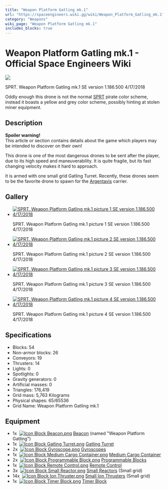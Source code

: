 ```yaml
---
title: "Weapon Platform Gatling mk.1"
url: "https://spaceengineers.wiki.gg/wiki/Weapon_Platform_Gatling_mk.1"
category: "Weapons"
wiki_page: "Weapon Platform Gatling mk.1"
includes_blocks: true
---
```


# Weapon Platform Gatling mk.1 - Official Space Engineers Wiki

[![](https://spaceengineers.wiki.gg/images/thumb/Weapon_Platform_Gatling_mk.1_picture_1.jpg/320px-Weapon_Platform_Gatling_mk.1_picture_1.jpg?d4bbfc)](https://spaceengineers.wiki.gg/wiki/File:Weapon_Platform_Gatling_mk.1_picture_1.jpg)

SPRT. Weapon Platform Gatling mk.1 SE version 1.186.500 4/17/2018

Oddly enough this drone is not the normal [SPRT](https://spaceengineers.wiki.gg/wiki/SPRT_Space_Pirates "SPRT Space Pirates") pirate color scheme, instead it boasts a yellow and grey color scheme, possibly hinting at stolen miner equipment.

## Description

**Spoiler warning!**  
This article or section contains details about the game which players may be intended to discover on their own!

This drone is one of the most dangerous drones to be sent after the player, due to its high speed and maneuverability. It is quite fragile, but its fast changing velocity makes it hard to approach.

It is armed with one small grid Gatling Turret. Recently, these drones seem to be the favorite drone to spawn for the [Argentavis](https://spaceengineers.wiki.gg/wiki/Argentavis "Argentavis") carrier.

## Gallery

*   [![SPRT. Weapon Platform Gatling mk.1 picture 1 SE version 1.186.500 4/17/2018](https://spaceengineers.wiki.gg/images/thumb/Weapon_Platform_Gatling_mk.1_picture_1.jpg/120px-Weapon_Platform_Gatling_mk.1_picture_1.jpg?d4bbfc)](https://spaceengineers.wiki.gg/wiki/File:Weapon_Platform_Gatling_mk.1_picture_1.jpg "SPRT. Weapon Platform Gatling mk.1 picture 1 SE version 1.186.500 4/17/2018")
    
    SPRT. Weapon Platform Gatling mk.1 picture 1 SE version 1.186.500 4/17/2018
    
*   [![SPRT. Weapon Platform Gatling mk.1 picture 2 SE version 1.186.500 4/17/2018](https://spaceengineers.wiki.gg/images/thumb/Weapon_Platform_Gatling_mk.1_picture_2.jpg/120px-Weapon_Platform_Gatling_mk.1_picture_2.jpg?1cb82c)](https://spaceengineers.wiki.gg/wiki/File:Weapon_Platform_Gatling_mk.1_picture_2.jpg "SPRT. Weapon Platform Gatling mk.1 picture 2 SE version 1.186.500 4/17/2018")
    
    SPRT. Weapon Platform Gatling mk.1 picture 2 SE version 1.186.500 4/17/2018
    
*   [![SPRT. Weapon Platform Gatling mk.1 picture 3 SE version 1.186.500 4/17/2018](https://spaceengineers.wiki.gg/images/thumb/Weapon_Platform_Gatling_mk.1_picture_3.jpg/120px-Weapon_Platform_Gatling_mk.1_picture_3.jpg?7125b9)](https://spaceengineers.wiki.gg/wiki/File:Weapon_Platform_Gatling_mk.1_picture_3.jpg "SPRT. Weapon Platform Gatling mk.1 picture 3 SE version 1.186.500 4/17/2018")
    
    SPRT. Weapon Platform Gatling mk.1 picture 3 SE version 1.186.500 4/17/2018
    
*   [![SPRT. Weapon Platform Gatling mk.1 picture 4 SE version 1.186.500 4/17/2018](https://spaceengineers.wiki.gg/images/thumb/Weapon_Platform_Gatling_mk.1_picture_4.jpg/120px-Weapon_Platform_Gatling_mk.1_picture_4.jpg?37b29a)](https://spaceengineers.wiki.gg/wiki/File:Weapon_Platform_Gatling_mk.1_picture_4.jpg "SPRT. Weapon Platform Gatling mk.1 picture 4 SE version 1.186.500 4/17/2018")
    
    SPRT. Weapon Platform Gatling mk.1 picture 4 SE version 1.186.500 4/17/2018
    

## Specifications

*   Blocks: 54
*   Non-armor blocks: 26
*   Conveyors: 19
*   Thrusters: 14
*   Lights: 0
*   Spotlights: 0
*   Gravity generators: 0
*   Artificial masses: 0
*   Triangles: 176,419
*   Grid mass: 5,763 Kilograms
*   Physical shapes: 65/65536
*   Grid Name: Weapon Platform Gatling mk.1

## Equipment

*   1x  [![Icon Block Beacon.png](https://spaceengineers.wiki.gg/images/thumb/Icon_Block_Beacon.png/21px-Icon_Block_Beacon.png?3a6e97)](https://spaceengineers.wiki.gg/wiki/Beacon "Beacon") [Beacon](https://spaceengineers.wiki.gg/wiki/Beacon "Beacon") (named "Weapon Platform Gatling")
*   1x  [![Icon Block Gatling Turret.png](https://spaceengineers.wiki.gg/images/thumb/Icon_Block_Gatling_Turret.png/21px-Icon_Block_Gatling_Turret.png?d4d145)](https://spaceengineers.wiki.gg/wiki/Gatling_Turret "Gatling Turret") [Gatling Turret](https://spaceengineers.wiki.gg/wiki/Gatling_Turret "Gatling Turret")
*   2x  [![Icon Block Gyroscope.png](https://spaceengineers.wiki.gg/images/thumb/Icon_Block_Gyroscope.png/21px-Icon_Block_Gyroscope.png?c8eb45)](https://spaceengineers.wiki.gg/wiki/Gyroscope "Gyroscope") [Gyroscopes](https://spaceengineers.wiki.gg/wiki/Gyroscope "Gyroscope")
*   1x  [![Icon Block Medium Cargo Container.png](https://spaceengineers.wiki.gg/images/thumb/Icon_Block_Medium_Cargo_Container.png/21px-Icon_Block_Medium_Cargo_Container.png?5e0039)](https://spaceengineers.wiki.gg/wiki/Medium_Cargo_Container "Medium Cargo Container") [Medium Cargo Container](https://spaceengineers.wiki.gg/wiki/Medium_Cargo_Container "Medium Cargo Container")
*   2x  [![Icon Block Programmable Block.png](https://spaceengineers.wiki.gg/images/thumb/Icon_Block_Programmable_Block.png/21px-Icon_Block_Programmable_Block.png?9d067f)](https://spaceengineers.wiki.gg/wiki/Programmable_Block "Programmable Block") [Programmable Blocks](https://spaceengineers.wiki.gg/wiki/Programmable_Block "Programmable Block")
*   1x  [![Icon Block Remote Control.png](https://spaceengineers.wiki.gg/images/thumb/Icon_Block_Remote_Control.png/21px-Icon_Block_Remote_Control.png?e33c2d)](https://spaceengineers.wiki.gg/wiki/Remote_Control "Remote Control") [Remote Control](https://spaceengineers.wiki.gg/wiki/Remote_Control "Remote Control")
*   3x  [![Icon Block Small Reactor.png](https://spaceengineers.wiki.gg/images/thumb/Icon_Block_Small_Reactor.png/21px-Icon_Block_Small_Reactor.png?64124d)](https://spaceengineers.wiki.gg/wiki/Small_Reactor "Small Reactor") [Small Reactors](https://spaceengineers.wiki.gg/wiki/Small_Reactor "Small Reactor") (Small grid)
*   14x  [![Icon Block Ion Thruster.png](https://spaceengineers.wiki.gg/images/thumb/Icon_Block_Ion_Thruster.png/21px-Icon_Block_Ion_Thruster.png?6357bf)](https://spaceengineers.wiki.gg/wiki/Ion_Thruster "Ion Thruster") [Small Ion Thrusters](https://spaceengineers.wiki.gg/wiki/Ion_Thruster "Ion Thruster") (Small grid)
*   1x  [![Icon Block Timer Block.png](https://spaceengineers.wiki.gg/images/thumb/Icon_Block_Timer_Block.png/21px-Icon_Block_Timer_Block.png?307e99)](https://spaceengineers.wiki.gg/wiki/Timer_Block "Timer Block") [Timer Block](https://spaceengineers.wiki.gg/wiki/Timer_Block "Timer Block")
